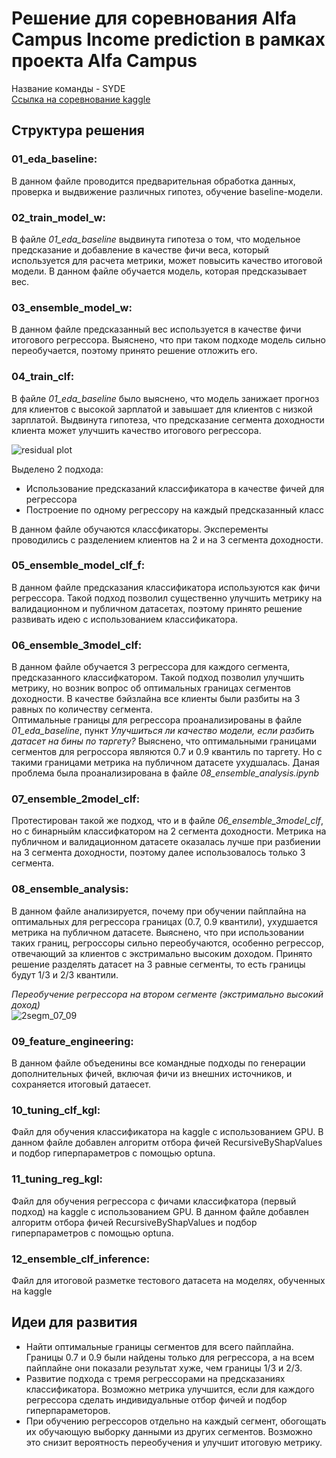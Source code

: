 # Решение для соревнования Alfa Campus Income prediction в рамках проекта Alfa Campus   
Название команды - SYDE  
[Ссылка на соревнование kaggle](https://www.kaggle.com/competitions/income-prediction-alfa-campus) 
## Структура решения  
### 01_eda_baseline: 
В данном файле проводится предварительная обработка данных, проверка и выдвижение различных гипотез, обучение baseline-модели.  
### 02_train_model_w: 
В файле *01_eda_baseline* выдвинута гипотеза о том, что модельное предсказание и добавление в качестве фичи веса, который используется для расчета метрики, может повысить качество итоговой модели. В данном файле обучается модель, которая предсказывает вес.  
### 03_ensemble_model_w: 
В данном файле предсказанный вес используется в качестве фичи итогового регрессора. Выяснено, что при таком подходе модель сильно переобучается, поэтому принято решение отложить его.   
### 04_train_clf: 
В файле *01_eda_baseline* было выяснено, что модель занижает прогноз для клиентов с высокой зарплатой и завышает для клиентов с низкой зарплатой. Выдвинута гипотеза, что предсказание сегмента доходности клиента может улучшить качество итогового регрессора.  
  
![residual plot](https://github.com/koshkidadanet/income-prediction-alfa-campus/assets/56166716/ce9f928e-a430-47af-86e8-c2477c3b5813)  
  
Выделено 2 подхода:  
- Использование предсказаний классификатора в качестве фичей для регрессора
- Построение по одному регрессору на каждый предсказанный класс  
  
В данном файле обучаются классфикаторы. Эксперементы проводились с разделением клиентов на 2 и на 3 сегмента доходности.  
### 05_ensemble_model_clf_f: 
В данном файле предсказания классификатора используются как фичи регрессора. Такой подход позволил существенно улучшить метрику на валидационном и публичном датасетах, поэтому принято решение развивать идею с использованием классификатора.  
### 06_ensemble_3model_clf: 
В данном файле обучается 3 регрессора для каждого сегмента, предсказанного классифкатором. Такой подход позволил улучшить метрику, но возник вопрос об оптимальных границах сегментов доходности. В качестве бэйзлайна все клиенты были разбиты на 3 равных по количеству сегмента.    
Оптимальные границы для регрессора проанализированы в файле *01_eda_baseline*, пункт *Улучшиться ли качество модели, если разбить датасет на бины по таргету?* Выяснено, что оптимальными границами сегментов для регроссора являются 0.7 и 0.9 квантиль по таргету. Но с такими границами метрика на публичном датасете ухудшалась. Даная проблема была проанализирована в файле *08_ensemble_analysis.ipynb*  
### 07_ensemble_2model_clf: 
Протестирован такой же подход, что и в файле *06_ensemble_3model_clf*, но с бинарныйм классифкатором на 2 сегмента доходности. Метрика на публичном и валидационном датасете оказалась лучше при разбиении на 3 сегмента доходности, поэтому далее использовалось только 3 сегмента.  
### 08_ensemble_analysis: 
В данном файле анализируется, почему при обучении пайплайна на оптимальных для регрессора границах (0.7, 0.9 квантили), ухудшается метрика на публичном датасете. Выяснено, что при использовании таких границ, регроссоры сильно переобучаются, особенно регрессор, отвечающий за клиентов с экстримально высоким доходом. Принято решение разделять датасет на 3 равные сегменты, то есть границы будут 1/3 и 2/3 квантили.   
  
*Переобучение регрессора на втором сегменте (экстримально высокий доход)*  
![2segm_07_09](https://github.com/koshkidadanet/income-prediction-alfa-campus/assets/56166716/f52c4c54-a2d1-4395-9326-b39126889ec8)
  
### 09_feature_engineering:  
В данном файле объеденины все командные подходы по генерации дополнительных фичей, включая фичи из внешних источников, и сохраняется итоговый датаесет.  
### 10_tuning_clf_kgl:  
Файл для обучения классификатора на kaggle с использованием GPU. В данном файле добавлен алгоритм отбора фичей RecursiveByShapValues и подбор гиперпараметров с помощью optuna.  
### 11_tuning_reg_kgl:  
Файл для обучения регрессора с фичами классифкатора (первый подход) на kaggle с использованием GPU. В данном файле добавлен алгоритм отбора фичей RecursiveByShapValues и подбор гиперпараметров с помощью optuna.  
### 12_ensemble_clf_inference:  
Файл для итоговой разметке тестового датасета на моделях, обученных на kaggle  
## Идеи для развития  
* Найти оптимальные границы сегментов для всего пайплайна. Границы 0.7 и 0.9 были найдены только для регрессора, а на всем пайплайне они показали результат хуже, чем границы 1/3 и 2/3.
* Развитие подхода с тремя регрессорами на предсказаниях классификатора. Возможно метрика улучшится, если для каждого регрессора сделать индивидуальные отбор фичей и подбор гиперпараметоров.
* При обучению регрессоров отдельно на каждый сегмент, обогощать их обучающую выборку данными из других сегментов. Возможно это снизит вероятность переобучения и улучшит итоговую метрику.
